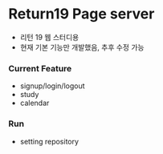 # Return19 Page server
* 리턴 19 웹 스터디용
* 현재 기본 기능만 개발했음, 추후 수정 가능


### Current Feature
* signup/login/logout
* study
* calendar
### Run
* setting repository

